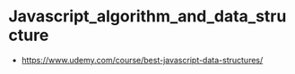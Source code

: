 # Javascript_algorithm_and_data_structure

- https://www.udemy.com/course/best-javascript-data-structures/
